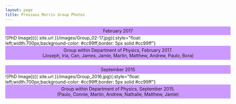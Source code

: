 ```yaml
---
layout: page
title: Previous Morris Group Photos
---
```


<div style="float: center;background: #cc99ff;width: 700px; border: 5px solid #cc99ff; text-align: center" >
February 2017
</div> 
![PhD Image]({{ site.url }}/images/Group_02-17.jpg){:style="float: left;width:700px;background-color: #cc99ff;border: 5px solid #cc99ff"}

<div style="float: center;background: #cc99ff;width: 700px; border: 5px solid #cc99ff; text-align: center" >
Group within Department of Physics, February 2017. <br>
(Joseph, Iria, Can, James, Jamie, Martin, Matthew, Andrew, Paulo, Bora) 
</div> 

<br>

<div style="float: center;background: #cc99ff;width: 700px; border: 5px solid #cc99ff; text-align: center" >
September 2015
</div> 
![PhD Image]({{ site.url }}/images/Group_2016.jpg){:style="float: left;width:700px;background-color: #cc99ff;border: 5px solid #cc99ff"}

<div style="float: center;background: #cc99ff;width: 700px; border: 5px solid #cc99ff; text-align: center" >
Group within Department of Physics, September 2015.<br>
(Paulo, Connie, Martin, Andrew, Nathalie, Matthew, Jamie) 
</div> 

